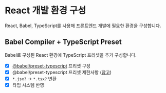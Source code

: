 # React 개발 환경 구성

React, Babel, TypeScript를 사용해 프론트엔드 개발에 필요한 환경을 구성합니다.

## Babel Compiler + TypeScript Preset

Babel로 구성된 React 환경에 TypeScript 프리셋을 추가 구성합니다.

- [x] [@babel/preset-typescript](https://babeljs.io/docs/en/babel-preset-typescript) 프리셋 구성
- [x] @babel/preset-typescript 프리셋 제한사항 ([참고](https://www.typescriptlang.org/ko/docs/handbook/babel-with-typescript.html))
- [x] `*.jsx?` → `*.tsx?` 변환
- [x] 타입 시스템 반영
